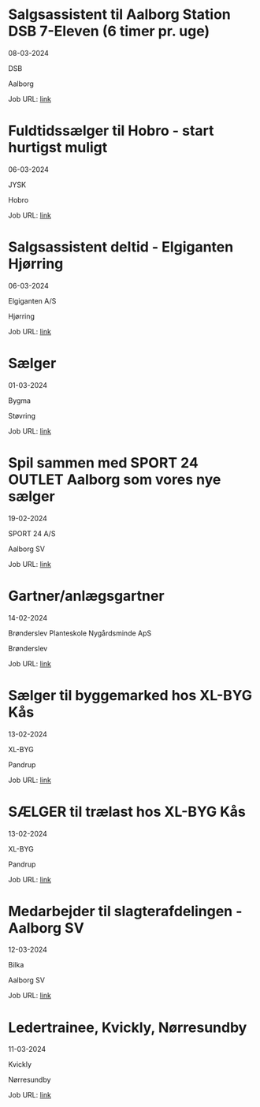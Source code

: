 # Salgsassistent til Aalborg Station DSB 7-Eleven (6 timer pr. uge)
08-03-2024

DSB

Aalborg

Job URL: [link](https://candidate.hr-manager.net/ApplicationInit.aspx?cid=14&ProjectId=192028&DepartmentId=20079&MediaId=5)


# Fuldtidssælger til Hobro - start hurtigst muligt
06-03-2024

JYSK

Hobro

Job URL: [link](https://jobs.smartrecruiters.com/JYSK/743999972414813-fuldtidss-lger-til-hobro-start-hurtigst-muligt?trid=9c834889-bbb7-437c-a553-3bcb9710b121)


# Salgsassistent deltid - Elgiganten Hjørring
06-03-2024

Elgiganten A/S

Hjørring

Job URL: [link](https://web103.reachmee.com/ext/I022/2126/job?site=15&lang=DK&validator=3cc71ec923ccaf7527e8b30ecbdf32c0&job_id=578)


# Sælger
01-03-2024

Bygma

Støvring

Job URL: [link](https://www.bygmajob.dk/se-vores-ledige-stillinger/saelger-til-bygma-stoevring-ansoegningsfrist-26-marts-2024/)


# Spil sammen med SPORT 24 OUTLET Aalborg som vores nye sælger
19-02-2024

SPORT 24 A/S

Aalborg SV

Job URL: [link](https://app.elvium.com/da/positions/25114/job_posting?referer_host=www.jobindex.dk)


# Gartner/anlægsgartner
14-02-2024

Brønderslev Planteskole Nygårdsminde ApS

Brønderslev

Job URL: [link](https://www.jobindex.dk/jobannonce/503028/gartner-anlaegsgartner)


# Sælger til byggemarked hos XL-BYG Kås
13-02-2024

XL-BYG

Pandrup

Job URL: [link](https://app.elvium.com/da/positions/25051/job_posting?referer_host=www.jobindex.dk)


# SÆLGER til trælast hos XL-BYG Kås
13-02-2024

XL-BYG

Pandrup

Job URL: [link](https://app.elvium.com/da/positions/25050/job_posting?referer_host=www.jobindex.dk)


# Medarbejder til slagterafdelingen - Aalborg SV
12-03-2024

Bilka

Aalborg SV

Job URL: [link](https://sallinggroup.com/job/ledige-stillinger/71464624-7e32-48fd-8785-51686daabb91)


# Ledertrainee, Kvickly, Nørresundby
11-03-2024

Kvickly

Nørresundby

Job URL: [link](https://career012.successfactors.eu/career?career_ns=job_listing&company=Coop&career_job_req_id=151189)


